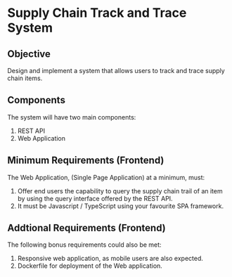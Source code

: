 # Supply Chain Track and Trace System

## Objective
Design and implement a system that allows users to track and trace supply chain items.

## Components
The system will have two main components:
1. REST API
2. Web Application

## Minimum Requirements (Frontend)
The Web Application, (Single Page Application) at a minimum, must:
1. Offer end users the capability to query the supply chain trail of an item by using the query interface offered by the
REST API. 
2. It must be Javascript / TypeScript using your favourite SPA framework.


## Addtional Requirements (Frontend)
The following bonus requirements could also be met:
1. Responsive web application, as mobile users are also expected.
2. Dockerfile for deployment of the Web application.

